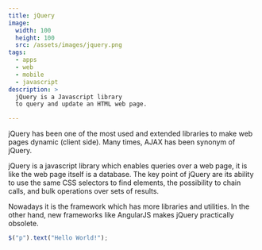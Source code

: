 ```yaml
---
title: jQuery
image: 
  width: 100
  height: 100
  src: /assets/images/jquery.png
tags:
  - apps
  - web
  - mobile
  - javascript
description: >
  jQuery is a Javascript library
  to query and update an HTML web page.

---
```

jQuery has been one of the most
used and extended libraries to 
make web pages dynamic (client side).
Many times, AJAX has been synonym of jQuery.

jQuery is a javascript library which enables
queries over a web page, 
it is like the web page itself is a database.
The key point of jQuery are its ability to use
the same CSS selectors to find elements,
the possibility to chain calls,
and bulk operations over sets of results.

Nowadays it is the framework which has more
libraries and utilities.
In the other hand, 
new frameworks like AngularJS 
makes jQuery practically obsolete.

```javascript
$("p").text("Hello World!");
```
